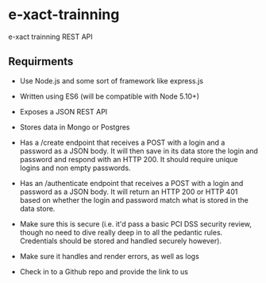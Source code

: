 # e-xact-trainning
e-xact trainning REST API

## Requirments

* Use Node.js and some sort of framework like express.js

* Written using ES6 (will be compatible with Node 5.10+)

* Exposes a JSON REST API

* Stores data in Mongo or Postgres

* Has a /create endpoint that receives a POST with a login and a password as a JSON body.   It will then save in its data store the login and password and respond with an HTTP 200.  It should require unique logins and non empty passwords.

* Has an /authenticate endpoint that receives a POST with a login and password as a JSON body.  It will return an HTTP 200 or HTTP 401 based on whether the login and password match what is stored in the data store.

* Make sure this is secure (i.e. it'd pass a basic PCI DSS security review, though no need to dive really deep in to all the pedantic rules. Credentials should be stored and handled securely however).

* Make sure it handles and render errors, as well as logs

* Check in to a Github repo and provide the link to us

